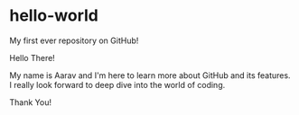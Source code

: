 # hello-world
My first ever repository on GitHub!

Hello There!

My name is Aarav and I'm here to learn more about GitHub and its features.
I really look forward to deep dive into the world of coding.

Thank You!

